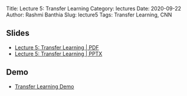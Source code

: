 Title: Lecture 5: Transfer Learning
Category: lectures
Date: 2020-09-22
Author: Rashmi Banthia
Slug: lecture5
Tags: Transfer Learning, CNN

## Slides

- [Lecture 5: Transfer Learning | PDF]({attach}presentation/lecture5.pdf) 
- [Lecture 5: Transfer Learning | PPTX]({attach}presentation/lecture5.pptx)

## Demo 

- [Transfer Learning Demo](https://colab.research.google.com/drive/1slNQRcY84qh8gkFoO8g3-k6e5P5F6vEj?usp=sharing)


<!-- ## Demo

- [Lecture 4: Dask]({filename}demo/dask_demo.ipynb) 

## Data
- [NYC Parking Tickets Dataset](https://www.kaggle.com/new-york-city/nyc-parking-tickets)



## Files 
- [Dockerfile]({attach}demo/Dockerfile)
- [Dask Demo Readme PDF]({attach}demo/Dask Demo readme.pdf)
 -->

